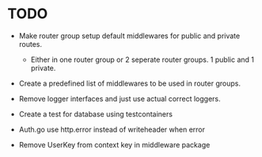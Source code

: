 # TODO

- Make router group setup default middlewares for public and private routes.
    - Either in one router group or 2 seperate router groups. 1 public and 1 private.

- Create a predefined list of middlewares to be used in router groups.

- Remove logger interfaces and just use actual correct loggers.

- Create a test for database using testcontainers

- Auth.go use http.error instead of writeheader when error

- Remove UserKey from context key in middleware package
